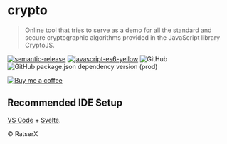 # crypto

> Online tool that tries to serve as a demo for all the standard and secure cryptographic algorithms provided in the JavaScript library CryptoJS.

[![semantic-release](https://img.shields.io/badge/%20%20%F0%9F%93%A6%F0%9F%9A%80-semantic--release-e10079.svg)](https://github.com/semantic-release/semantic-release)
[![javascript-es6-yellow](https://img.shields.io/badge/javascript-ES6-yellow)](https://www.javascript.com/)
![GitHub](https://img.shields.io/github/license/RatserX/crypto-web)
![GitHub package.json dependency version (prod)](https://img.shields.io/github/package-json/dependency-version/RatserX/crypto-web/svelte)

[![Buy me a coffee][buymeacoffee-image]][buymeacoffee-url]

## Recommended IDE Setup

[VS Code](https://code.visualstudio.com/) + [Svelte](https://marketplace.visualstudio.com/items?itemName=svelte.svelte-vscode).

© RatserX

<!-- Links: -->

[buymeacoffee-image]: https://www.buymeacoffee.com/assets/img/custom_images/orange_img.png
[buymeacoffee-url]: https://www.buymeacoffee.com/Ratser
